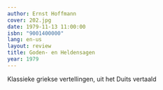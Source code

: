 ```yaml
---
author: Ernst Hoffmann
cover: 202.jpg
date: 1979-11-13 11:00:00
isbn: "9001400000"
lang: en-us
layout: review
title: Goden- en Heldensagen
year: 1979
---
```


Klassieke griekse vertellingen, uit het Duits vertaald
